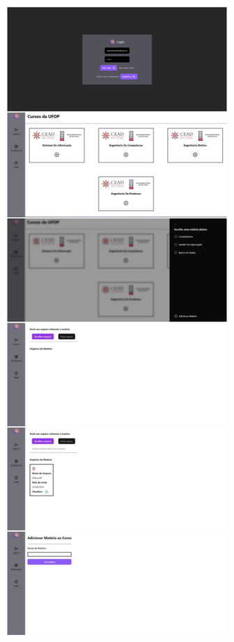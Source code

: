 <img src="https://github.com/arturLoliveira/projeto-de-uploads-de-arquivos/blob/master/public/login.png" alt="Texto Alternativo" />
<img src="https://github.com/arturLoliveira/projeto-de-uploads-de-arquivos/blob/master/public/principal%20screen.jpg" alt="Texto Alternativo" />
<img src="https://github.com/arturLoliveira/projeto-de-uploads-de-arquivos/blob/master/public/select%20image.jpg" alt="Texto Alternativo" />
<img src="https://github.com/arturLoliveira/projeto-de-uploads-de-arquivos/blob/master/public/upload%20archive.jpg" alt="Texto Alternativo" />
<img src="https://github.com/arturLoliveira/projeto-de-uploads-de-arquivos/blob/master/public/archives.jpg" alt="Texto Alternativo" />
<img src="https://github.com/arturLoliveira/projeto-de-uploads-de-arquivos/blob/master/public/add%20subject.jpg" alt="Texto Alternativo" />
